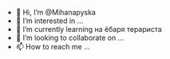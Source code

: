 - 👋 Hi, I’m @Mihanapyska
- 👀 I’m interested in ...
- 🌱 I’m currently learning на ёбаря терариста
- 💞️ I’m looking to collaborate on ...
- 📫 How to reach me ...

<!---
Mihanapyska/Mihanapyska is a ✨ special ✨ repository because its `README.md` (this file) appears on your GitHub profile.
You can click the Preview link to take a look at your changes.
--->
